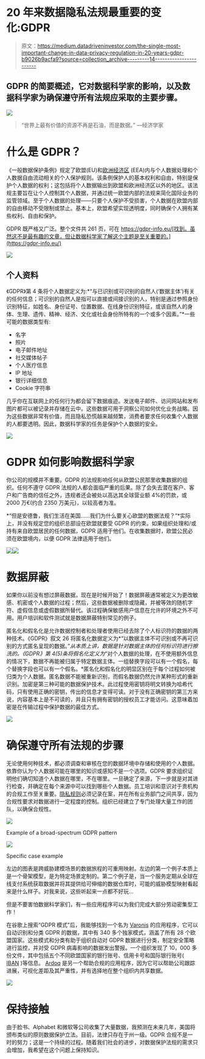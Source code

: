 # 20 年来数据隐私法规最重要的变化:GDPR

> 原文：<https://medium.datadriveninvestor.com/the-single-most-important-change-in-data-privacy-regulation-in-20-years-gdpr-b9026b9acfa9?source=collection_archive---------14----------------------->

## GDPR 的简要概述，它对数据科学家的影响，以及数据科学家为确保遵守所有法规应采取的主要步骤。

![](img/082d55d8019a0b77e732e46515dbb34d.png)

> “世界上最有价值的资源不再是石油，而是数据。” —经济学家

# 什么是 GDPR？

《一般数据保护条例》规定了欧盟(EU)和[欧洲经济区](http://www.efta.int/eea) (EEA)内与个人数据处理和个人数据自由流动相关的个人保护规则。该条例保护人的基本权利和自由，特别是保护个人数据的权利；这包括将个人数据输出到欧盟和欧洲经济区以外的地区。该法规主要旨在让个人控制其个人数据，并通过统一欧盟内部的法规来简化国际业务的监管领域。至于个人数据的处理——只要个人保护不受损害，个人数据在欧盟内部的自由移动不受限制或禁止。基本上，欧盟希望实现透明度，同时确保个人拥有某些权利、自由和保护。

GDPR 既严格又广泛。整个文件共 261 页，可在 https://gdpr-info.eu/[找到。虽然这不是最有趣的文章，但让数据科学家了解这个主题是至关重要的。](https://gdpr-info.eu/)

![](img/70a47a40ac87efab583297df0d5c9f2f.png)

## 个人资料

《GDPR》第 4 条将个人数据定义为:*“与已识别或可识别的自然人(‘数据主体’)有关的任何信息；可识别的自然人是指可以直接或间接识别的人，特别是通过参照身份识别特征，如姓名、身份证号、位置数据、在线身份识别特征，或该自然人的身体、生理、遗传、精神、经济、文化或社会身份所特有的一个或多个因素。”*一些可能的数据类型有:

*   名字
*   照片
*   电子邮件地址
*   社交媒体帖子
*   个人医疗信息
*   IP 地址
*   银行详细信息
*   Cookie 字符串

几乎你在互联网上的任何行为都会留下数据痕迹。发送电子邮件、访问网站和发布图片都可以被记录并存储在云中。这些数据可用于洞察公司如何优化业务战略。因为这些数据非常有价值，而且隐私恐慌越来越频繁，消费者要求任何收集个人数据的人都要透明。因此，数据科学家的任务是保护个人数据的安全。

![](img/7c187e4cfaa519c606951919023c4ab4.png)

# GDPR 如何影响数据科学家

你公司的规模并不重要。GDPR 的法规影响任何从欧盟公民那里收集数据的组织。任何不遵守 GDPR 法规的人都会面临严重的后果。除了会失去潜在客户、客户和广告商的信任之外，违规者还会被处以高达其全球营业额 4%的罚款，或 2000 万€(约合 2350 万美元)，以较高者为准。

*“但是安德鲁，我们生活在美国……我们为什么要关心欧盟的数据法规？”*实际上，并没有规定您的组织总部设在欧盟就要受 GDPR 的约束。如果组织处理和/或持有来自欧盟居民的任何数据，GDPR 适用于他们。在收集数据时，欧盟公民必须在欧盟境内，以便 GDPR 法律适用于他们。

![](img/c1d05bba7c8b531b768b35d806c3ce78.png)![](img/0251524543aa0d7ac27e8ee6ae5bdd73.png)

# 数据屏蔽

如果你以前没有想过屏蔽数据，现在是时候开始了！数据屏蔽通常被定义为更改敏感、机密或个人数据的过程；然后，这些数据被删除或隐藏，并被等效的随机字符、虚假信息或虚假数据所替代。该过程确保敏感用户信息在允许的环境之外不可用。用户培训和软件测试就是数据屏蔽特别常见的例子。

匿名化和假名化是允许数据控制者和处理者使用已经去除了个人标识符的数据的两种技术。《GDPR》叙文 26 将匿名化数据定义为*“以数据主体不可识别或不再可识别的方式匿名呈现的数据。”*从本质上讲，数据是针对数据主体的任何标识符进行擦洗的。《GDPR》第 4(5)条将假名化定义为*“对个人数据的处理，在不使用额外信息的情况下，数据不再能被归属于特定数据主体。一组替换字段可以有一个假名，每个替换字段也可以有一个假名。*匿名化和假名化的明显区别在于每个过程如何被归类为个人数据。匿名数据不能被重新识别，而假名数据仍然允许某种形式的重新识别。加密是第三种可能的数据保护技术。此过程使用密钥将明文转换为哈希代码，只有使用正确的密钥，传出的信息才变得可读。对于没有正确密钥的第三方来说，内容基本上是不可读的，并且只有拥有密钥的授权员工才能访问。这意味着加密是在传输过程中保护数据的最佳方式。

![](img/24638a6ae44b76f9e4af1c069eea6665.png)

# 确保遵守所有法规的步骤

无论使用何种技术，都必须调查和审核在您的数据环境中存储和使用的个人数据。依靠你认为个人数据可能在哪里的知识或感知不是一个选项。GDPR 要求组织证明他们确切知道个人数据在哪里，不在哪里。一旦确定了来源，下一步就是对其进行检查，并确定在每个来源中可以找到哪些个人数据。员工培训和意识对于贵机构的合规工作至关重要。[隐私规则](https://www.sas.com/en_us/insights/articles/data-management/big-data-privacy-four-ways.html)必须记录在案，并在所有业务部门之间共享，因为合规性要求对数据进行一定程度的控制。组织已经建立了专门处理大量工作的团队，以确保合规性。

![](img/50fd371ad128d7962fc2673e8091b961.png)

Example of a broad-spectrum GDPR pattern

![](img/7b3da51b3fd292eed4315841d65eaf7b.png)

Specific case example

左边的图表是跨威胁建模场景的数据旅程的可重用映射。左边的第一个例子本质上是一个骨架模型，是为特定场景定制的。第二个例子是，当一个服务定期从全球在线支付系统获取数据并将其提供给可伸缩的数据仓库时，可能的威胁模型映射看起来是什么样子。对我来说，这些听起来一点都不好玩…

但是不要害怕数据科学家们，有一些应用程序可以为我们完成大部分劳动密集型工作！

在谷歌上搜索“GDPR 模式”后，我能够找到一个名为 [Varonis](https://www.varonis.com/products/gdpr-software/) 的应用程序，它可以自动识别和分类 GDPR 的数据，其中有 340 多个独家模式，涵盖了所有 28 个欧盟国家。这些模式和分类有助于组织自动对 GDPR 数据进行分类，制定安全策略进行监控，并对受 GDPR 病毒影响的数据发出警报。一个组织发现了 10，000 多份文件，其中包括五个不同欧盟国家的银行账号、信用卡号和国际银行账号( [IBAN](https://www.commbank.com.au/support/faqs/84.html) )等信息。 [Ardoq](https://ardoq.com/gdpr/) 是另一个帮助合规的应用程序，因为它可以帮助公司跟踪进展，可视化差距及其严重性，并有选择地在整个组织内共享数据。

![](img/72f82e9021b0656b9e30fe87a2ee1172.png)

# 保持接触

由于脸书、Alphabet 和微软等公司收集了大量数据，我预测在未来几年，美国将颁布类似的原则数据保护立法。目前，法律只存在于州一级。GDPR 合规不是一时的努力；这是一个持续的过程。随着我们社会的进步，对数据保护法规的需求只会增加，我希望在这个问题上保持知识。